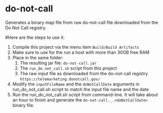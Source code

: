 # do-not-call
Generates a binary map file from raw do-not-call file downloaded from the Do Not Call registry.

#Here are the steps to use it:

1. Compile this project via the menu item `Build/Build Artifacts`
2. Make sure to use for the run a host with more than 30GB free RAM
3. Place in the same folder:
    1. The resulting jar file: `do-not-call.jar`
    2. The `run_do_not_call.sh` script from this project
    3. The raw input file as downloaded from the do-not-call registry `https://telemarketing.donotcall.gov/`
4. Modify the `inputFileName` and the `doNotCallDate` arguments in run_do_not_call.sh script to match the input file name and the date
5. Run the run_do_not_call.sh script from command-line. It will take about an hour to finish and generate the `do-not-call._.<doNotCallDate>` binary file.
